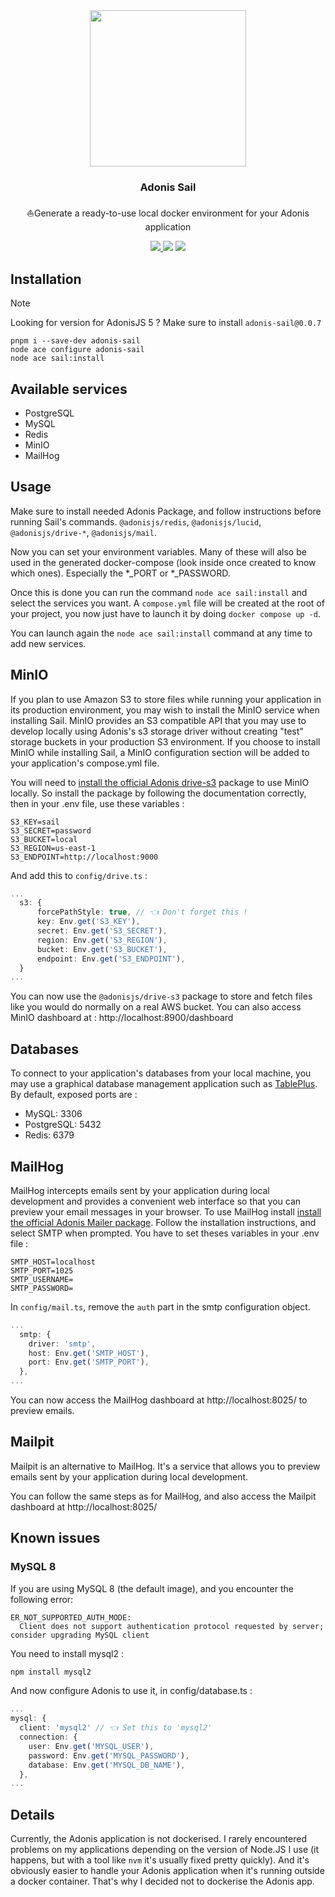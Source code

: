 <div align="center">
  <img src="https://i.imgur.com/GQLZIO7.png" width="250px" />  
  <br/>
  <h3>Adonis Sail</h3>
  <p>⛵Generate a ready-to-use local docker environment for your Adonis application</p>
  <a href="https://www.npmjs.com/package/adonis-sail">
    <img src="https://img.shields.io/npm/v/adonis-sail.svg?style=for-the-badge&logo=npm" />
  </a>
  <img src="https://img.shields.io/npm/l/adonis-sail?color=blueviolet&style=for-the-badge" />
  <img src="https://img.shields.io/badge/Typescript-294E80.svg?style=for-the-badge&logo=typescript" />
</div>

## Installation

> [!NOTE]  
> Looking for version for AdonisJS 5 ? Make sure to install `adonis-sail@0.0.7`

```
pnpm i --save-dev adonis-sail
node ace configure adonis-sail
node ace sail:install
```

## Available services
- PostgreSQL
- MySQL
- Redis
- MinIO
- MailHog

## Usage
Make sure to install needed Adonis Package, and follow instructions before running Sail's commands.
`@adonisjs/redis`, `@adonisjs/lucid`, `@adonisjs/drive-*`, `@adonisjs/mail`.

Now you can set your environment variables. Many of these will also be used in the generated docker-compose (look inside once created to know which ones). Especially the *_PORT or *_PASSWORD. 

Once this is done you can run the command `node ace sail:install` and select the services you want. A `compose.yml` file will be created at the root of your project, you now just have to launch it by doing `docker compose up -d`.

You can launch again the `node ace sail:install` command at any time to add new services.

## MinIO
If you plan to use Amazon S3 to store files while running your application in its production environment, you may wish to install the MinIO service when installing Sail. MinIO provides an S3 compatible API that you may use to develop locally using Adonis's s3 storage driver without creating "test" storage buckets in your production S3 environment. If you choose to install MinIO while installing Sail, a MinIO configuration section will be added to your application's compose.yml file.

You will need to [install the official Adonis drive-s3](https://docs.adonisjs.com/guides/drive#s3-driver) package to use MinIO locally. So install the package by following the documentation correctly, then in your .env file, use these variables :

```
S3_KEY=sail
S3_SECRET=password
S3_BUCKET=local
S3_REGION=us-east-1
S3_ENDPOINT=http://localhost:9000
```

And add this to `config/drive.ts` : 
```ts
...
  s3: {
      forcePathStyle: true, // 👈 Don't forget this !
      key: Env.get('S3_KEY'),
      secret: Env.get('S3_SECRET'),
      region: Env.get('S3_REGION'),
      bucket: Env.get('S3_BUCKET'),
      endpoint: Env.get('S3_ENDPOINT'),
  }
...
```
You can now use the `@adonisjs/drive-s3` package to store and fetch files like you would do normally on a real AWS bucket. You can also access MinIO dashboard at : http://localhost:8900/dashboard

## Databases
To connect to your application's databases from your local machine, you may use a graphical database management application such as [TablePlus](https://tableplus.com/). 
By default, exposed ports are :
- MySQL: 3306
- PostgreSQL: 5432
- Redis: 6379

## MailHog
MailHog intercepts emails sent by your application during local development and provides a convenient web interface so that you can preview your email messages in your browser.
To use MailHog install [install the official Adonis Mailer package](https://docs.adonisjs.com/guides/mailer). Follow the installation instructions, and select SMTP when prompted.
You have to set theses variables in your .env file : 
```
SMTP_HOST=localhost
SMTP_PORT=1025
SMTP_USERNAME=
SMTP_PASSWORD=
```
In `config/mail.ts`, remove the `auth` part in the smtp configuration object. 
```ts
...
  smtp: {
    driver: 'smtp',
    host: Env.get('SMTP_HOST'),
    port: Env.get('SMTP_PORT'),
  },
...
```

You can now access the MailHog dashboard at http://localhost:8025/ to preview emails.

## Mailpit
Mailpit is an alternative to MailHog. It's a service that allows you to preview emails sent by your application during local development.

You can follow the same steps as for MailHog, and also access the Mailpit dashboard at http://localhost:8025/

## Known issues
### MySQL 8
If you are using MySQL 8 (the default image), and you encounter the following error:
```
ER_NOT_SUPPORTED_AUTH_MODE: 
  Client does not support authentication protocol requested by server; consider upgrading MySQL client 
```

You need to install mysql2 :
```bash
npm install mysql2
```
And now configure Adonis to use it, in config/database.ts :
```ts
...
mysql: {
  client: 'mysql2' // 👈 Set this to 'mysql2'
  connection: {
    user: Env.get('MYSQL_USER'),
    password: Env.get('MYSQL_PASSWORD'),
    database: Env.get('MYSQL_DB_NAME'),
  },
...
```

## Details
Currently, the Adonis application is not dockerised. I rarely encountered problems on my applications depending on the version of Node.JS I use (it happens, but with a tool like `nvm` it's usually fixed pretty quickly). 
And it's obviously easier to handle your Adonis application when it's running outside a docker container. That's why I decided not to dockerise the Adonis app.

